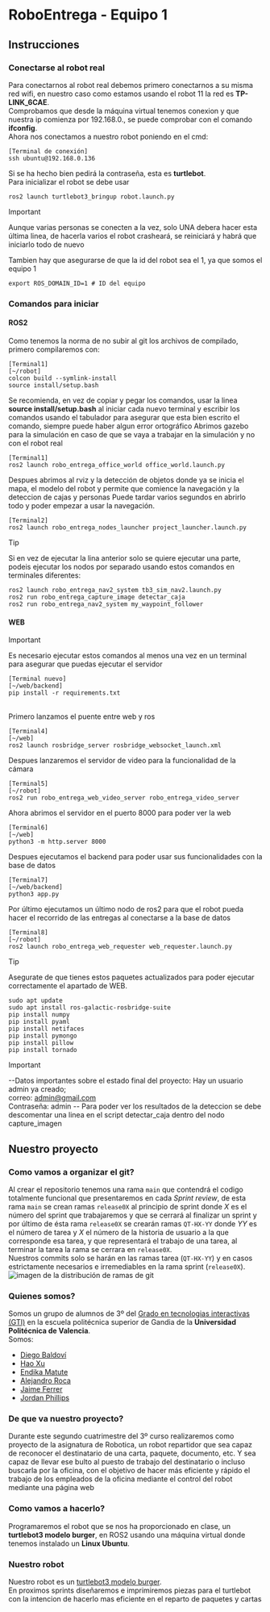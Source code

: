 # RoboEntrega - Equipo 1

## Instrucciones
### Conectarse al robot real
Para conectarnos al robot real debemos primero conectarnos a su misma red wifi, en nuestro caso como estamos usando el robot 11 la red es **TP-LINK_6CAE**.\
Comprobamos que desde la máquina virtual tenemos conexion y que nuestra ip comienza por 192.168.0., se puede comprobar con el comando **ifconfig**.\
Ahora nos conectamos a nuestro robot poniendo en el cmd:
```
[Terminal de conexión]
ssh ubuntu@192.168.0.136
```
Si se ha hecho bien pedirá la contraseña, esta es **turtlebot**.\
Para inicializar el robot se debe usar
```
ros2 launch turtlebot3_bringup robot.launch.py
```
> [!IMPORTANT]
> Aunque varias personas se conecten a la vez, solo UNA debera hacer esta última linea, de hacerla varios el robot crasheará, se reiniciará y habrá que iniciarlo todo de nuevo
> 
Tambien hay que asegurarse de que la id del robot sea el 1, ya que somos el equipo 1
```
export ROS_DOMAIN_ID=1 # ID del equipo
```
### Comandos para iniciar
#### ROS2
Como tenemos la norma de no subir al git los archivos de compilado, primero compilaremos con:
```
[Terminal1]
[~/robot]
colcon build --symlink-install
source install/setup.bash
```
Se recomienda, en vez de copiar y pegar los comandos, usar la linea **source install/setup.bash** al iniciar cada nuevo terminal y escribir los comandos usando el tabulador para asegurar que esta bien escrito el comando, siempre puede haber algun error ortográfico
Abrimos gazebo para la simulación en caso de que se vaya a trabajar en la simulación y no con el robot real
```
[Terminal1]
ros2 launch robo_entrega_office_world office_world.launch.py
```
Despues abrimos al rviz y la detección de objetos donde ya se inicia el mapa, el modelo del robot y permite que comience la navegación y la deteccion de cajas y personas
Puede tardar varios segundos en abrirlo todo y poder empezar a usar la navegación.
```
[Terminal2]
ros2 launch robo_entrega_nodes_launcher project_launcher.launch.py
```
> [!TIP]
> Si en vez de ejecutar la lina anterior solo se quiere ejecutar una parte, podeis ejecutar los nodos por separado usando estos comandos en terminales diferentes:
> ```
> ros2 launch robo_entrega_nav2_system tb3_sim_nav2.launch.py
> ros2 run robo_entrega_capture_image detectar_caja
> ros2 run robo_entrega_nav2_system my_waypoint_follower
> ```

#### WEB
> [!IMPORTANT]
> Es necesario ejecutar estos comandos al menos una vez en un terminal para asegurar que puedas ejecutar el servidor
> ```
> [Terminal nuevo]
> [~/web/backend]
> pip install -r requirements.txt
> ```
\
Primero lanzamos el puente entre web y ros
```
[Terminal4]
[~/web]
ros2 launch rosbridge_server rosbridge_websocket_launch.xml
```
Despues lanzaremos el servidor de video para la funcionalidad de la cámara
```
[Terminal5]
[~/robot]
ros2 run robo_entrega_web_video_server robo_entrega_video_server
```
Ahora abrimos el servidor en el puerto 8000 para poder ver la web
```
[Terminal6]
[~/web]
python3 -m http.server 8000
```
Despues ejecutamos el backend para poder usar sus funcionalidades con la base de datos
```
[Terminal7]
[~/web/backend]
python3 app.py
```
Por último ejecutamos un último nodo de ros2 para que el robot pueda hacer el recorrido de las entregas al conectarse a la base de datos
```
[Terminal8]
[~/robot]
ros2 launch robo_entrega_web_requester web_requester.launch.py
```
> [!TIP]
> Asegurate de que tienes estos paquetes actualizados para poder ejecutar correctamente el apartado de WEB.
> ```
> sudo apt update
> sudo apt install ros-galactic-rosbridge-suite
> pip install numpy
> pip install pyaml
> pip install netifaces
> pip install pymongo
> pip install pillow
> pip install tornado
> ```

> [!IMPORTANT]
> --Datos importantes sobre el estado final del proyecto:
> Hay un usuario admin ya creado; \
> correo: admin@gmail.com \
> Contraseña: admin
> -- Para poder ver los resultados de la deteccion se debe descomentar una linea en el script detectar_caja dentro del nodo capture_imagen

## Nuestro proyecto
### Como vamos a organizar el git?
Al crear el repositorio tenemos una rama `main` que contendrá el codigo totalmente funcional que presentaremos en cada *Sprint review*, de esta rama `main` se crean ramas `release0X` al principio de sprint donde *X* es el número del sprint que trabajaremos y que se cerrará al finalizar un sprint y por último de ésta rama `release0X` se crearán ramas `QT-HX-YY` donde *YY* es el número de tarea y *X* el número de la historia de usuario a la que corresponde esa tarea, y que representará el trabajo de una tarea, al terminar la tarea la rama se cerrara en `release0X`. \
Nuestros commits solo se harán en las ramas tarea (`QT-HX-YY`) y en casos estrictamente necesarios e irremediables en la rama sprint (`release0X`). \
![imagen de la distribución de ramas de git](https://i.imgur.com/1QnHS7a.png)

### Quienes somos?
Somos un grupo de alumnos de 3º del [Grado en tecnologias interactivas (GTI)](https://www.upv.es/titulaciones/GTI/) en la escuela politécnica superior de Gandia de la **Universidad Politécnica de Valencia**.\
Somos: 
- [Diego Baldoví](https://github.com/Foxpeet)
- [Hao Xu](https://github.com/Hao12341)
- [Endika Matute](https://github.com/EndikaMB1)
- [Alejandro Roca](https://github.com/Roca057)
- [Jaime Ferrer](https://github.com/JaumeFerrer)
- [Jordan Phillips](https://github.com/Masterboy272)
### De que va nuestro proyecto?
Durante este segundo cuatrimestre del 3º curso realizaremos como proyecto de la asignatura de Robotica, un robot repartidor que sea capaz de reconocer el destinatario de una carta, paquete, documento, etc. Y sea capaz de llevar ese bulto al puesto de trabajo del destinatario o incluso buscarla por la oficina, con el objetivo de hacer más eficiente y rápido el trabajo de los empleados de la oficina mediante el control del robot mediante una página web
### Como vamos a hacerlo?
Programaremos el robot que se nos ha proporcionado en clase, un **turtlebot3 modelo burger**, en ROS2 usando una máquina virtual donde tenemos instalado un **Linux Ubuntu**.
### Nuestro robot
Nuestro robot es un [turtlebot3 modelo burger](https://www.turtlebot.com/turtlebot3/).\
En proximos sprints diseñaremos e imprimiremos piezas para el turtlebot con la intencion de hacerlo mas eficiente en el reparto de paquetes y cartas
